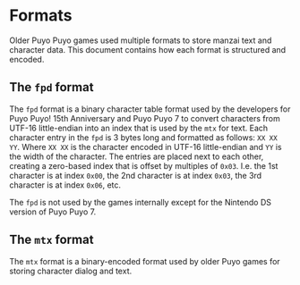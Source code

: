 # Formats

Older Puyo Puyo games used multiple formats to store manzai text and character
data. This document contains how each format is structured and encoded.

## The `fpd` format

The `fpd` format is a binary character table format used by the developers for
Puyo Puyo! 15th Anniversary and Puyo Puyo 7 to convert characters from UTF-16
little-endian into an index that is used by the `mtx` for text. Each character
entry in the `fpd` is 3 bytes long and formatted as follows: `XX XX YY`. Where
`XX XX` is the character encoded in UTF-16 little-endian and `YY` is the width
of the character. The entries are placed next to each other, creating a
zero-based index that is offset by multiples of `0x03`. I.e. the 1st character
is at index `0x00`, the 2nd character is at index `0x03`, the 3rd character is
at index `0x06`, etc.

The `fpd` is not used by the games internally except for the Nintendo DS version
of Puyo Puyo 7.

## The `mtx` format

<!-- TODO: Finish the mtx format for PP15 and PP7 -->
<!-- TODO: Look at the mtx format for PP20 -->
The `mtx` format is a binary-encoded format used by older Puyo games for
storing character dialog and text.
